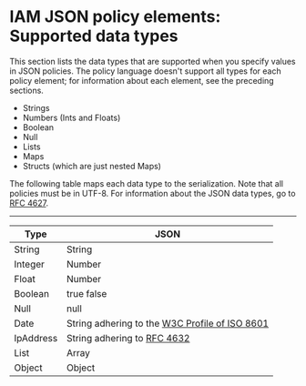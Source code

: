 # IAM JSON policy elements: Supported data types<a name="reference_policies_elements_datatypes"></a>

This section lists the data types that are supported when you specify values in JSON policies\. The policy language doesn't support all types for each policy element; for information about each element, see the preceding sections\.
+ Strings
+ Numbers \(Ints and Floats\)
+ Boolean
+ Null
+ Lists
+ Maps
+ Structs \(which are just nested Maps\)

The following table maps each data type to the serialization\. Note that all policies must be in UTF\-8\. For information about the JSON data types, go to [RFC 4627](http://tools.ietf.org/html/rfc4627)\. 


****  

| Type | JSON | 
| --- | --- | 
|  String  |  String  | 
|  Integer  |  Number  | 
|  Float  |  Number  | 
|  Boolean  |  true false  | 
|  Null  |  null  | 
|  Date  |  String adhering to the [W3C Profile of ISO 8601](http://www.w3.org/TR/NOTE-datetime)  | 
|  IpAddress  |  String adhering to [RFC 4632](http://tools.ietf.org/html/rfc4632)  | 
|  List  |  Array  | 
|  Object  |  Object  | 